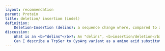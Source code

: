 ```yaml
---
layout: recommendation
parent: Protein
title: deletion/ insertion (indel)
definition: 
    Deletion-Insertion (delins): a sequence change where, compared to a reference sequence, one or more amino acids are replaced by one or more other amino acids <b>and which is not</b> a substitution or conversion.
discussion:
    What is an <b>"delins"</b>?: An "delins", <b>insertion/deletion</b> in HGVS nomenclature, is a variant which is a combination of a deletion and an insertion. Based on existing nomeclature, the variant can be described as a deletion and insertion occuring at the same position, using the format p.Asn112_Thr117delinsSerAsp.
    Can I describe a TrpSer to CysArg variant as a amino acid substitution (p.TrpSer23CysArg)?: No, this is not allowed. By definition a substitution changes <b>one</b> amino acid into <b>one</b> other amino acid. The change TrpSer to CysArg should be described as p.Trp23_Ser24delinsCysArg, i.e. a deletion/insertion (indel) (<a href='http://varnomen.HGVS.org/recommendations/DNA/variant/indel/'><i>see Deletion-Insertion</i></a>).
---
```


